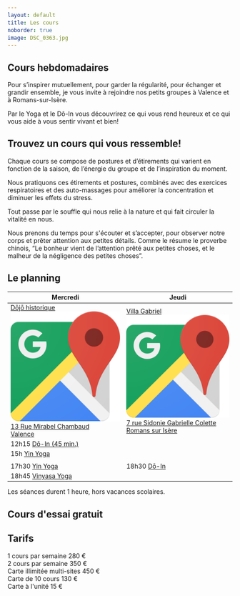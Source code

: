 ```yaml
---
layout: default
title: Les cours
noborder: true
image: DSC_0363.jpg
---
```

<div class="block" markdown="1">


## Cours hebdomadaires
Pour s’inspirer mutuellement, pour garder la régularité, pour échanger et grandir ensemble, je vous invite à rejoindre nos petits groupes à Valence et à Romans-sur-Isère.

Par le Yoga et le Dô-In vous découvrirez ce qui vous rend heureux et ce qui vous aide à vous sentir vivant et bien!


## Trouvez un cours qui vous ressemble!

Chaque cours se compose de postures et d’étirements qui varient en fonction de la saison, de l’énergie du groupe et de l’inspiration du moment.

Nous pratiquons ces étirements et postures, combinés avec des exercices respiratoires et des auto-massages pour améliorer la concentration et diminuer les effets du stress.

Tout passe par le souffle qui nous relie à la nature et qui fait circuler la vitalité en nous.

Nous prenons du temps pour s'écouter et s’accepter, pour observer notre corps et prêter attention aux petites détails. Comme le résume le proverbe chinois, “Le bonheur vient de l’attention prêté aux petites choses, et le malheur de la négligence des petites choses”.


## Le planning

<table class="sceances">
	<thead>
		<tr>
			<th>
				Mercredi
			</th>
			<th>
				Jeudi
			</th>
		</tr>
	</thead>
	<tbody>
		<tr>
			<td class="delimiter">
				<a href="https://goo.gl/maps/z6hedhFED1ugsfob8" target="_blank">
					<div class="address name">Dōjō historique <img class="googlemaps" alt="Google Maps - Dojo historique" src="/assets/images/Google_Maps_icon.png" /></div>
					<div class="address street">13 Rue Mirabel Chambaud</div>
					<div class="address city">Valence</div>
				</a>
			</td>
			<td class="delimiter">
				<a href="https://goo.gl/maps/5Q3zkT11HhkP5fe16" target="_blank">
					<div class="address name">Villa Gabriel <img class="googlemaps" alt="Google Maps - Villa Gabriel" src="/assets/images/Google_Maps_icon.png" /></div>
					<div class="address street">7 rue Sidonie Gabrielle Colette</div>
					<div class="address city">Romans sur Isère</div>
				</a>
			</td>
		</tr>
		<tr>
			<td>
				<label>12h15</label>
				<span><a href="/do_in">Dō-In (45 min.)</a></span>
			</td>
			<td></td>
		</tr>
		<tr>
			<td>
				<label>15h</label>
				<span><a href="/yoga#yin-yoga">Yin Yoga</a></span>
			</td>
			<td></td>
		</tr>
		<tr>
			<td></td>
			<td></td>
		</tr>
		<tr>
			<td>
				<label>17h30</label>
				<span><a href="/yoga#yin-yoga">Yin Yoga</a></span>
			</td>
			<td>
				<label>18h30</label>
				<span><a href="/do_in">Dō-In</a></span>
			</td>
		</tr>
		<tr>
			<td class="delimiter">
				<label>18h45</label>
				<span><a href="/yoga#vinyasa-yoga">Vinyasa Yoga</a></span>
			</td>
			<td class="delimiter">
			</td>
		</tr>
	</tbody>
</table>

<div id="duration">
Les séances durent 1 heure, hors vacances scolaires.
</div>

<h2 id="essai">
Cours d'essai gratuit
</h2>


## Tarifs

<div class="tarif">
	<label>1 cours par semaine</label>
	<span>280 €</span>
</div>

<div class="tarif">
	<label>2 cours par semaine</label>
	<span>350 €</span>
</div>

<div class="tarif">
	<label>Carte illimitée multi-sites</label>
	<span>450 €</span>
</div>

<div class="tarif">
	<label>Carte de 10 cours</label>
	<span>130 €</span>
</div>

<div class="tarif">
	<label>Carte à l'unité</label>
	<span>15 €</span>
</div>
